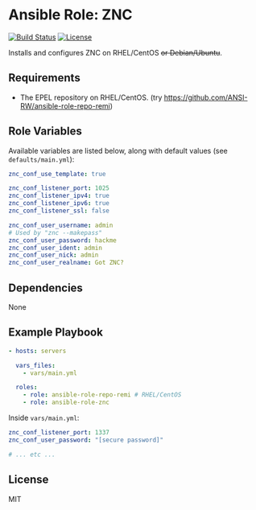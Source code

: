 # Ansible Role: ZNC

[![Build Status](https://img.shields.io/travis/ANSI-RW/ansible-role-znc.svg)](https://travis-ci.org/ANSI-RW/ansible-role-znc) [![License](https://img.shields.io/badge/license-MIT-blue.svg)](https://raw.githubusercontent.com/ANSI-RW/ansible-role-znc/master/LICENSE)

Installs and configures ZNC on RHEL/CentOS ~~or Debian/Ubuntu~~.

## Requirements

- The EPEL repository on RHEL/CentOS. (try https://github.com/ANSI-RW/ansible-role-repo-remi)

## Role Variables

Available variables are listed below, along with default values (see `defaults/main.yml`):

```yaml
znc_conf_use_template: true

znc_conf_listener_port: 1025
znc_conf_listener_ipv4: true
znc_conf_listener_ipv6: true
znc_conf_listener_ssl: false

znc_conf_user_username: admin
# Used by "znc --makepass"
znc_conf_user_password: hackme
znc_conf_user_ident: admin
znc_conf_user_nick: admin
znc_conf_user_realname: Got ZNC?
```

## Dependencies

None

## Example Playbook

```yaml
- hosts: servers

  vars_files:
    - vars/main.yml

  roles:
    - role: ansible-role-repo-remi # RHEL/CentOS
    - role: ansible-role-znc
```

Inside `vars/main.yml`:

```yaml
znc_conf_listener_port: 1337
znc_conf_user_password: "[secure password]"

# ... etc ...
```

## License

MIT
